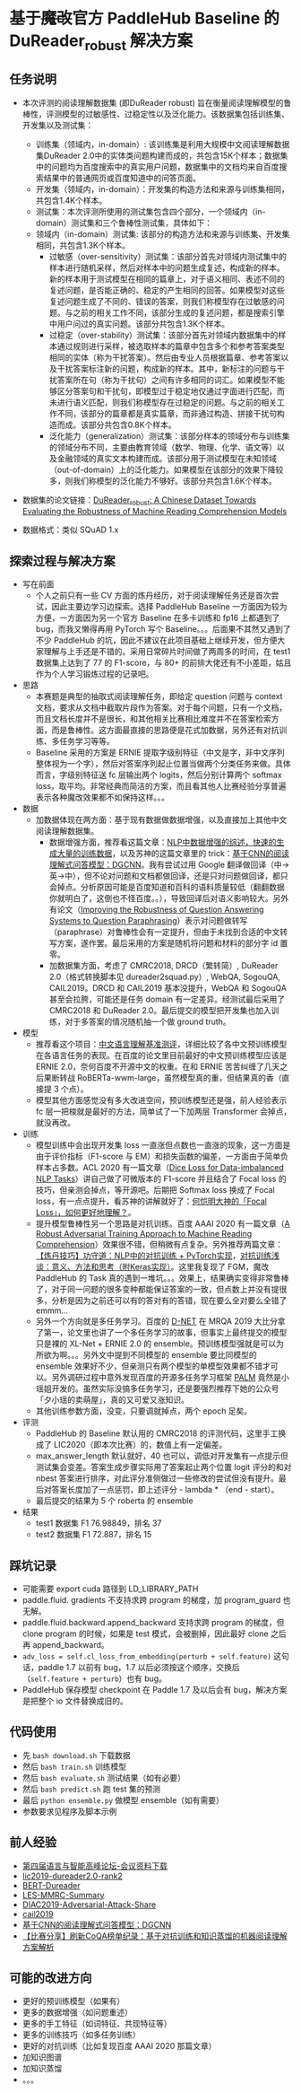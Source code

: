 # 基于~~魔改~~官方 PaddleHub Baseline 的 DuReader<sub>robust</sub> 解决方案

## 任务说明

* 本次评测的阅读理解数据集 (即DuReader robust) 旨在衡量阅读理解模型的鲁棒性，评测模型的过敏感性、过稳定性以及泛化能力。该数据集包括训练集、开发集以及测试集：
  * 训练集（领域内，in-domain）: 该训练集是利用大规模中文阅读理解数据集DuReader 2.0中的实体类问题构建而成的，共包含15K个样本；数据集中的问题均为百度搜索中的真实用户问题，数据集中的文档均来自百度搜索结果中的普通网页或百度知道中的问答页面。
  * 开发集（领域内，in-domain）：开发集的构造方法和来源与训练集相同，共包含1.4K个样本。
  * 测试集：本次评测所使用的测试集包含四个部分，一个领域内（in-domain）测试集和三个鲁棒性测试集，具体如下：
  * 领域内（in-domain）测试集: 该部分的构造方法和来源与训练集、开发集相同，共包含1.3K个样本。
    * 过敏感（over-sensitivity）测试集：该部分首先对领域内测试集中的样本进行随机采样，然后对样本中的问题生成复述，构成新的样本。新的样本用于测试模型在相同的篇章上，对于语义相同、表述不同的复述问题，是否能正确的、稳定的产生相同的回答。如果模型对这些复述问题生成了不同的、错误的答案，则我们称模型存在过敏感的问题。与之前的相关工作不同，该部分生成的复述问题，都是搜索引擎中用户问过的真实问题。该部分共包含1.3K个样本。
    * 过稳定（over-stability）测试集：该部分首先对领域内数据集中的样本通过规则进行采样，被选取样本的篇章中包含多个和参考答案类型相同的实体（称为干扰答案）。然后由专业人员根据篇章、参考答案以及干扰答案标注新的问题，构成新的样本。其中，新标注的问题与干扰答案所在句（称为干扰句）之间有许多相同的词汇。如果模型不能够区分答案句和干扰句，即模型过于稳定地仅通过字面进行匹配，而未进行语义匹配，则我们称模型存在过稳定的问题。与之前的相关工作不同，该部分的篇章都是真实篇章，而非通过构造、拼接干扰句构造而成。该部分共包含0.8K个样本。
    * 泛化能力（generalization）测试集：该部分样本的领域分布与训练集的领域分布不同，主要由教育领域（数学、物理、化学、语文等）以及金融领域的真实文本构建而成。该部分用于测试模型在未知领域（out-of-domain）上的泛化能力。如果模型在该部分的效果下降较多，则我们称模型的泛化能力不够好。该部分共包含1.6K个样本。

* 数据集的论文链接：[DuReader<sub>robust</sub>: A Chinese Dataset Towards Evaluating the Robustness of
Machine Reading Comprehension Models](https://arxiv.org/pdf/2004.11142.pdf)
* 数据格式：类似 SQuAD 1.x

## 探索过程与解决方案

* 写在前面
  * 个人之前只有一些 CV 方面的炼丹经历，对于阅读理解任务还是首次尝试，因此主要边学习边探索。选择 PaddleHub Baseline 一方面因为较为方便，一方面因为另一个官方 Baseline 在多卡训练和 fp16 上都遇到了 bug，而我又懒得再用 PyTorch 写个 Baseline。。。后面果不其然又遇到了不少 PaddleHub 的坑，因此不建议在此项目基础上继续开发，但方便大家理解与上手还是不错的。采用日常碎片时间做了两周多的时间，在 test1 数据集上达到了 77 的 F1-score，与 80+ 的前排大佬还有不小差距，姑且作为个人学习锻炼过程的记录吧。 
* 思路
  * 本赛题是典型的抽取式阅读理解任务，即给定 question 问题与 context 文档，要求从文档中截取片段作为答案。对于每个问题，只有一个文档，而且文档长度并不是很长，和其他相关比赛相比难度并不在答案检索方面，而是鲁棒性。这方面最直接的思路便是花式加数据，另外还有对抗训练、多任务学习等等。
  * Baseline 采用的方案是 ERNIE 提取字级别特征（中文是字，非中文序列整体视为一个字），然后对答案序列起止位置当做两个分类任务来做。具体而言，字级别特征送 fc 层输出两个 logits，然后分别计算两个 softmax loss，取平均。非常经典而简洁的方案，而且看其他人比赛经验分享普遍表示各种魔改效果都不如保持这样。。。
* 数据
  * 加数据体现在两方面：基于现有数据做数据增强，以及直接加上其他中文阅读理解数据集。
    * 数据增强方面，推荐看这篇文章：[NLP中数据增强的综述，快速的生成大量的训练数据](https://zhuanlan.zhihu.com/p/142168215)，以及苏神的这篇文章里的 trick：[基于CNN的阅读理解式问答模型：DGCNN](https://kexue.fm/archives/5409)。我有尝试过用 Google 翻译做回译（中->英->中），但不论对问题和文档都做回译，还是只对问题做回译，都只会掉点。分析原因可能是百度知道和百科的语料质量较低（翻翻数据你就明白了，这倒也不怪百度。。），导致回译后对语义影响较大。另外有论文（[Improving the Robustness of Question Answering Systems to Question Paraphrasing](https://www.aclweb.org/anthology/P19-1610.pdf)）表示对问题做转写（paraphrase）对鲁棒性会有一定提升，但由于未找到合适的中文转写方案，遂作罢。最后采用的方案是随机将问题和材料的部分字 id 置零。
    * 加数据集方面，考虑了 CMRC2018, DRCD（繁转简）, DuReader 2.0（格式转换脚本见 dureader2squad.py）, WebQA, SogouQA, CAIL2019。DRCD 和 CAIL2019 基本没提升，WebQA 和 SogouQA 甚至会拉胯，可能还是任务 domain 有一定差异。经测试最后采用了 CMRC2018 和 DuReader 2.0。最后提交的模型把开发集也加入训练，对于多答案的情况随机抽一个做 ground truth。
* 模型
  * 推荐看这个项目：[中文语言理解基准测评](https://github.com/CLUEbenchmark/CLUE)，详细比较了各中文预训练模型在各语言任务的表现。在百度的论文里目前最好的中文预训练模型应该是 ERNIE 2.0，奈何百度不开源中文的权重。在和 ERNIE 苦苦纠缠了几天之后果断转战 RoBERTa-wwm-large，虽然模型真的重，但结果真的香（直接提 3 个点）。
  * 模型其他方面感觉没有多大改进空间，预训练模型还是强，前人经验表示 fc 层一把梭就是最好的方法，简单试了一下加两层 Transformer 会掉点，就没再改。
* 训练
  * 模型训练中会出现开发集 loss 一直涨但点数也一直涨的现象，这一方面是由于评价指标（F1-score 与 EM）和损失函数的偏差，一方面由于简单负样本占多数。ACL 2020 有一篇文章（[Dice Loss for Data-imbalanced NLP Tasks](https://link.zhihu.com/?target=https%3A//arxiv.org/pdf/1911.02855.pdf)）讲自己做了可微版本的 F1-score 并且结合了 Focal loss 的技巧，但亲测会掉点，等开源吧。后期把 Softmax loss 换成了 Focal loss，有一点点提升，看苏神的讲解就好了：[何恺明大神的「Focal Loss」，如何更好地理解？](https://zhuanlan.zhihu.com/p/32423092)。
  * 提升模型鲁棒性另一个思路是对抗训练。百度 AAAI 2020 有一篇文章（[A Robust Adversarial Training Approach to Machine Reading Comprehension](https://www.aaai.org/Papers/AAAI/2020GB/AAAI-LiuK.6841.pdf)）效果很不错，但稍微有点复杂。另外推荐两篇文章：[【炼丹技巧】功守道：NLP中的对抗训练 + PyTorch实现](https://fyubang.com/2019/10/15/adversarial-train/)，[对抗训练浅谈：意义、方法和思考（附Keras实现）](https://kexue.fm/archives/7234)。这里我复现了 FGM，魔改 PaddleHub 的 Task 真的遇到一堆坑。。。效果上，结果确实变得非常鲁棒了，对于同一问题的很多变种都能保证答案的一致，但点数上并没有提很多，分析是因为之前还可以有的答对有的答错，现在要么全对要么全错了 emmm...
  * 另外一个方向就是多任务学习。百度的 [D-NET](https://www.aclweb.org/anthology/D19-5828/) 在 MRQA 2019 大比分拿了第一，论文里也讲了一个多任务学习的故事，但事实上最终提交的模型只是裸的 XL-Net + ERNIE 2.0 的 ensemble。预训练模型强就是可以为所欲为啊。。。另外文中提到不同模型的 ensemble 要比同模型的 ensemble 效果好不少，但亲测只有两个模型的单模型效果都不错才可以。另外调研过程中意外发现百度的开源多任务学习框架 [PALM](https://github.com/PaddlePaddle/PALM) 竟然是小瑶姐开发的。虽然实际没搞多任务学习，还是要强烈推荐下她的公众号「夕小瑶的卖萌屋」，真的又可爱又涨知识。
  * 其他训练参数方面，没变，只要调就掉点，两个 epoch 足矣。
* 评测
  * PaddleHub 的 Baseline 默认用的 CMRC2018 的评测代码，这里手工换成了 LIC2020（即本次比赛）的，数值上有一定偏差。
  * max_answer_length 默认就好，40 也可以，调低对开发集有一点提示但测试集会变差。答案生成步骤实际用了答案起止两个位置 logit 评分的和对 nbest 答案进行排序，对此评分准侧做过一些修改的尝试但没有提升。最后对答案长度加了一点惩罚，即上述评分 - lambda * （end - start）。
  * 最后提交的结果为 5 个 roberta 的 ensemble
* 结果
  * test1 数据集 F1 76.98849，排名 37
  * test2 数据集 F1 72.887，排名 15

## 踩坑记录
* 可能需要 export cuda 路径到 LD_LIBRARY_PATH
* paddle.fluid. gradients 不支持求跨 program 的梯度，加 program_guard 也无解。
* paddle.fluid.backward.append_backward 支持求跨 program 的梯度，但 clone program 的时候，如果是 test 模式，会被删掉，因此最好 clone 之后再 append_backward。
* `adv_loss = self.cl_loss_from_embedding(perturb + self.feature)` 这句话，paddle 1.7 以前有 bug，1.7 以后必须按这个顺序，交换后（`self.feature + perturb`）也有 bug。
* PaddleHub 保存模型 checkpoint 在 Paddle 1.7 及以后会有 bug，解决方案是把整个 io 文件替换成旧的。

## 代码使用
* 先 `bash download.sh` 下载数据
* 然后 `bash train.sh` 训练模型
* 然后 `bash evaluate.sh` 测试结果（如有必要）
* 然后 `bash predict.sh` 跑 test 集的预测
* 最后 `python ensemble.py` 做模型 ensemble（如有需要）
* 参数要求见程序及脚本示例

## 前人经验
* [第四届语言与智能高峰论坛-会议资料下载](http://tcci.ccf.org.cn/summit/2019/dl.php)
* [lic2019-dureader2.0-rank2](https://github.com/SunnyMarkLiu/lic2019-dureader2.0-rank2)
* [BERT-Dureader](https://github.com/HandsomeCao/BERT-Dureader)
* [LES-MMRC-Summary](https://github.com/YingZiqiang/LES-MMRC-Summary)
* [DIAC2019-Adversarial-Attack-Share](https://github.com/WenRichard/DIAC2019-Adversarial-Attack-Share)
* [cail2019](https://github.com/NoneWait/cail2019)
* [基于CNN的阅读理解式问答模型：DGCNN](https://kexue.fm/archives/5409)
*  [【比赛分享】刷新CoQA榜单纪录：基于对抗训练和知识蒸馏的机器阅读理解方案解析](https://fyubang.com/2019/11/06/coqa/)

## 可能的改进方向
* 更好的预训练模型（如果有）
* 更多的数据增强（如问题重述）
* 更多的手工特征（如词特征、共现特征等）
* 更多的训练技巧（如多任务训练）
* 更好的对抗训练（比如复现百度 AAAI 2020 那篇文章）
* 加知识图谱
* 加知识蒸馏
* 。。。
